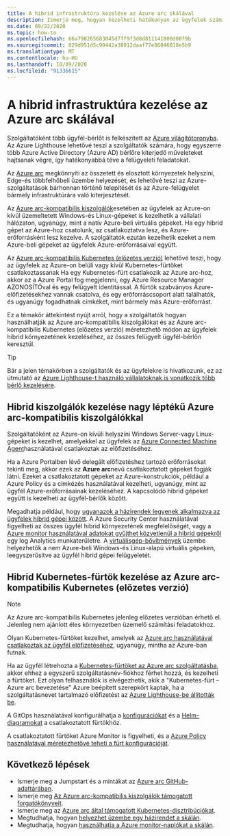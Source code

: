```yaml
---
title: A hibrid infrastruktúra kezelése az Azure arc skálával
description: Ismerje meg, hogyan kezelheti hatékonyan az ügyfelek számítógépeit és a Kubernetes-fürtöket az Azure-on kívül.
ms.date: 09/22/2020
ms.topic: how-to
ms.openlocfilehash: 66a798265683045d7ff9f3d8d811141800d08f9b
ms.sourcegitcommit: 829d951d5c90442a38012daaf77e86046018e5b9
ms.translationtype: MT
ms.contentlocale: hu-HU
ms.lasthandoff: 10/09/2020
ms.locfileid: "91336615"
---
```

# <a name="manage-hybrid-infrastructure-at-scale-with-azure-arc"></a>A hibrid infrastruktúra kezelése az Azure arc skálával

Szolgáltatóként több ügyfél-bérlőt is felkészített az [Azure világítótoronyba](../overview.md). Az Azure Lighthouse lehetővé teszi a szolgáltatók számára, hogy egyszerre több Azure Active Directory (Azure AD) bérlőre kiterjedő műveleteket hajtsanak végre, így hatékonyabbá téve a felügyeleti feladatokat.

Az [Azure arc](../../azure-arc/overview.md) megkönnyíti az összetett és elosztott környezetek helyszíni, Edge-és többfelhőbeli üzembe helyezését, és lehetővé teszi az Azure-szolgáltatások bárhonnan történő telepítését és az Azure-felügyelet bármely infrastruktúrára való kiterjesztését.

Az [Azure arc-kompatibilis kiszolgálók](../../azure-arc/servers/overview.md)esetében az ügyfelek az Azure-on kívül üzemeltetett Windows-és Linux-gépeket is kezelhetik a vállalati hálózaton, ugyanúgy, mint a natív Azure-beli virtuális gépeket. Ha egy hibrid gépet az Azure-hoz csatolunk, az csatlakoztatva lesz, és Azure-erőforrásként lesz kezelve. A szolgáltatók ezután kezelhetik ezeket a nem Azure-beli gépeket az ügyfelek Azure-erőforrásaival együtt.

Az [Azure arc-kompatibilis Kubernetes (előzetes verzió)](../../azure-arc/kubernetes/overview.md) lehetővé teszi, hogy az ügyfelek az Azure-on belüli vagy kívül Kubernetes-fürtöket csatlakoztassanak Ha egy Kubernetes-fürt csatlakozik az Azure arc-hoz, akkor az a Azure Portal fog megjelenni, egy Azure Resource Manager AZONOSÍTÓval és egy felügyelt identitással. A fürtök szabványos Azure-előfizetésekhez vannak csatolva, és egy erőforráscsoport alatt találhatók, és ugyanúgy fogadhatnak címkéket, mint bármely más Azure-erőforrást.

Ez a témakör áttekintést nyújt arról, hogy a szolgáltatók hogyan használhatják az Azure arc-kompatibilis kiszolgálókat és az Azure arc-kompatibilis Kubernetes (előzetes verzió) méretezhető módon az ügyfelek hibrid környezetének kezeléséhez, az összes felügyelt ügyfél-bérlőn keresztül.

> [!TIP]
> Bár a jelen témakörben a szolgáltatók és az ügyfelekre is hivatkozunk, ez az útmutató az [Azure Lighthouse-t használó vállalatoknak is vonatkozik több bérlő kezelésére](../concepts/enterprise.md).

## <a name="manage-hybrid-servers-at-scale-with-azure-arc-enabled-servers"></a>Hibrid kiszolgálók kezelése nagy léptékű Azure arc-kompatibilis kiszolgálókkal

Szolgáltatóként az Azure-on kívüli helyszíni Windows Server-vagy Linux-gépeket is kezelhet, amelyekkel az ügyfelek az [Azure Connected Machine Agent](../../azure-arc/servers/agent-overview.md)használatával csatlakoztak az előfizetéséhez.

Ha a Azure Portalben lévő delegált előfizetéshez tartozó erőforrásokat tekinti meg, akkor ezek az **Azure arc**nevű csatlakoztatott gépeket fogják látni. Ezeket a csatlakoztatott gépeket az Azure-konstrukciók, például a Azure Policy és a címkézés használatával kezelheti, ugyanúgy, mint az ügyfél Azure-erőforrásainak kezeléséhez. A kapcsolódó hibrid gépeket együtt is kezelheti az ügyfél-bérlők között.

Megadhatja például, hogy [ugyanazok a házirendek legyenek alkalmazva az ügyfelek hibrid gépei között](../../azure-arc/servers/learn/tutorial-assign-policy-portal.md). A Azure Security Center használatával figyelheti az összes ügyfél hibrid környezetének megfelelőségét, vagy a [Azure monitor használatával adatokat gyűjthet közvetlenül a hibrid gépekről](../../azure-arc/servers/learn/tutorial-enable-vm-insights.md) egy log Analytics munkaterületre. A [virtuálisgép-bővítmények](../../azure-arc/servers/manage-vm-extensions.md) üzembe helyezhetők a nem Azure-beli Windows-és Linux-alapú virtuális gépeken, leegyszerűsítve az ügyfél hibrid gépei felügyeletét.

## <a name="manage-hybrid-kubernetes-clusters-at-scale-with-azure-arc-enabled-kubernetes-preview"></a>Hibrid Kubernetes-fürtök kezelése az Azure arc-kompatibilis Kubernetes (előzetes verzió)

> [!NOTE]
> Az Azure arc-kompatibilis Kubernetes jelenleg előzetes verzióban érhető el. Jelenleg nem ajánlott éles környezetben üzemelő számítási feladatokhoz.

Olyan Kubernetes-fürtöket kezelhet, amelyek az [Azure arc használatával csatlakoztak az ügyfél előfizetéséhez](../../azure-arc/kubernetes/connect-cluster.md), ugyanúgy, mintha az Azure-ban futnak.

Ha az ügyfél létrehozta a [Kubernetes-fürtöket az Azure arc szolgáltatásba](../../azure-arc/kubernetes/create-onboarding-service-principal.md), akkor ehhez a egyszerű szolgáltatásnév-fiókhoz férhet hozzá, és kezelheti a fürtöket. Ezt olyan felhasználók is elvégezhetik, akik a "Kubernetes-fürt – Azure arc bevezetése" Azure beépített szerepkört kaptak, ha a szolgáltatásnevet tartalmazó előfizetést az [Azure Lighthouse-be állították be](onboard-customer.md).

A GitOps használatával konfigurálhatja a [konfigurációkat](../../azure-arc/kubernetes/use-gitops-connected-cluster.md) és a [Helm-diagramokat](../../azure-arc/kubernetes/use-gitops-with-helm.md) a csatlakoztatott fürtökhöz.

A csatlakoztatott fürtöket Azure Monitor is figyelheti, és a [Azure Policy használatával méretezhetővé teheti a fürt konfigurációját](../../azure-arc/kubernetes/use-azure-policy.md).

## <a name="next-steps"></a>Következő lépések

- Ismerje meg a Jumpstart és a mintákat az [Azure arc GitHub-adattárában](https://github.com/microsoft/azure_arc). 
- Ismerje meg [Az Azure arc-kompatibilis kiszolgálók támogatott forgatókönyveit](../../azure-arc/servers/overview.md#supported-scenarios).
- Ismerje meg az [Azure arc által támogatott Kubernetes-disztribúciókat](../../azure-arc/kubernetes/overview.md#supported-kubernetes-distributions).
- Megtudhatja, hogyan [helyezhet üzembe egy házirendet a skálán](policy-at-scale.md).
- Megtudhatja, hogyan [használhatja a Azure monitor-naplókat a skálán](monitor-at-scale.md).

